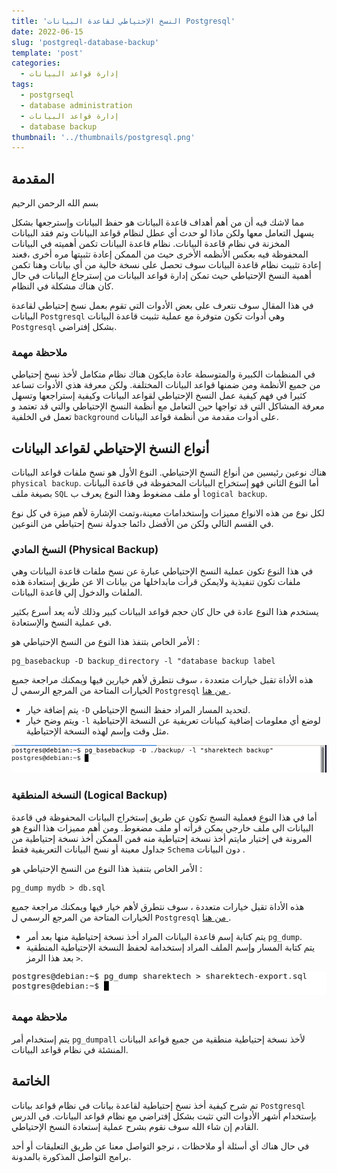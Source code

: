 ```yaml
---
title: 'النسخ الإحتياطي لقاعدة البيانات Postgresql'
date: 2022-06-15
slug: 'postgreql-database-backup'
template: 'post'
categories:
  - إدارة قواعد البيانات
tags:
  - postgrseql
  - database administration
  - إدارة قواعد البيانات
  - database backup 
thumbnail: '../thumbnails/postgresql.png'
---
```


## المقدمة 
بسم الله الرحمن الرحيم

مما لاشك فيه أن من أهم أهداف قاعدة البيانات هو حفظ البيانات وإسترجعها بشكل يسهل التعامل معها ولكن ماذا لو حدث أي عطل لنظام قواعد البيانات وتم فقد البيانات المخزنة في نظام قاعدة البيانات. نظام قاعدة البيانات تكمن أهميته في البيانات المحفوظة فيه بعكس الأنظمه الأخرى حيث من الممكن إعادة تثبيتها مره أخرى ،فعند إعادة تثبيت نظام قاعدة البيانات سوف تحصل على نسخة خالية من أي بيانات وهنا تكمن أهمية النسخ الإحتياطي حيث تمكن إدارة قواعد البيانات من إسترجاع البيانات في حال كان هناك مشكلة في النظام.

في هذا المقال سوف نتعرف على بعض الأدوات التي تقوم بعمل نسخ إحتياطي لقاعدة البيانات `Postgresql` وهي أدوات تكون متوفرة مع عملية تثبيت قاعدة البيانات `Postgresql` بشكل إفتراضي.

### ملاحظة مهمة
في المنظمات الكبيرة والمتوسطة عادة مايكون هناك نظام متكامل لأخذ نسخ إحتياطي من جميع الأنظمة ومن ضمنها قواعد البيانات المختلفة. ولكن معرفة هذي الأدوات تساعد كثيرا في فهم كيفية عمل النسخ الإحتياطي لقواعد البيانات وكيفية إستراجعها وتسهل معرفة المشاكل التي قد تواجها حين التعامل مع أنظمة النسخ الإحتياطي والتي قد تعتمد و تعمل في الخلفية `background` على أدوات مقدمة من أنظمة قواعد البيانات.

##  أنواع النسخ الإحتياطي لقواعد البيانات
هناك نوعين رئيسين من أنواع النسخ الإحتياطي. النوع الأول هو نسخ ملفات قواعد البيانات 
`physical backup`.
أما النوع الثاني فهو إستخراج البيانات المحفوظة في قاعدة البيانات بصيغة ملف `SQL` أو ملف مضغوط وهذا النوع يعرف ب `logical backup`.

لكل نوع من هذه الانواع مميزات وإستخدامات معينة،وتمت الإشارة لأهم ميزة في كل نوع في القسم التالي ولكن من الأفضل دائما جدولة نسخ إحتياطي من النوعين.

### النسخ المادي (Physical Backup)
في هذا النوع تكون عملية النسخ الإحتياطي عبارة عن نسخ ملفات قاعدة البيانات وهي ملفات تكون تنفيذية ولايمكن قرأت مابداخلها من بيانات الا عن طريق إستعادة هذه الملفات والدخول إلي قاعدة البيانات.

يستخدم هذا النوع عادة في حال كان حجم قواعد البيانات كبير وذلك لأنه يعد أسرع بكثير في عملية النسخ والإستعادة.

الأمر الخاص بتنفذ هذا النوع من النسخ الإحتياطي هو :
```
pg_basebackup -D backup_directory -l "database backup label
```
هذه الأداة تقبل خيارات متعددة ، سوف نتطرق لأهم خيارين فيها ويمكنك مراجعة جميع الخيارات المتاحة من المرجع الرسمي ل 
`Postgresql` [من هنا ](https://www.postgresql.org/docs/13/app-pgbasebackup.html).

- يتم إضافة خيار `-D` لتحديد المسار المراد حفظ النسخ الإحتياطي.
- ويتم وضح خيار  `-l` لوضع أي معلومات إضافية كبيانات تعريفية عن النسخة الإحتياطية مثل وقت وإسم لهذه النسخة الإحتياطية.

![أمر pg_basebackup](../images/postgresql-database-backup/pg-basebackup.png "أمر pg_basebackup")


### النسخة المنطقية (Logical Backup)
أما في هذا النوع فعملية النسخ تكون عن طريق إستخراج البيانات المحفوظة في قاعدة البيانات الى ملف خارجي يمكن قرأته أو ملف مضغوط. ومن أهم مميزات هذا النوع هو المرونة في إختيار مايتم أخذ نسخة إحتياطية منه فمن الممكن أخذ نسخة إحتياطية من  جداول معينة أو نسخ البيانات التعريفية فقط `Schema` دون البيانات .

الأمر الخاص بتنفيذ هذا النوع من النسخ الإحتياطي هو :
```
pg_dump mydb > db.sql
```
هذه الأداة تقبل خيارات متعددة ، سوف نتطرق لأهم خيار فيها ويمكنك مراجعة جميع الخيارات المتاحة من المرجع الرسمي ل 
`Postgresql` [من هنا  ](https://www.postgresql.org/docs/13/app-pgdump.html).

- يتم كتابة إسم قاعدة البيانات المراد أخذ نسخة إحتياطية منها بعد أمر `pg_dump`.
-   يتم كتابة المسار وإسم الملف المراد إستخدامة لحفظ النسخة الإحتياطية المنطقية  بعد هذا الرمز `>`.


![أمر pg_dump](../images/postgresql-database-backup/pg-dump.png "أمر pg_dump")

### ملاحظة مهمة
يتم إستخدام أمر `pg_dumpall` لأخذ نسخة إحتياطية منطقية من جميع قواعد البيانات المنشئة في نظام قواعد البيانات.

## الخاتمة
تم شرح كيفية أخذ نسخ إحتياطية لقاعدة بيانات في نظام قواعد بيانات `Postgresql` 
بإستخدام أشهر الأدوات التي تثبت بشكل إفتراضي مع نظام قواعد البيانات. في الدرس القادم إن شاء الله سوف نقوم بشرح عملية إستعادة النسخ الإحتياطي.

في حال هناك أي أسئلة أو ملاحظات ، نرجو 
التواصل معنا عن طريق التعليقات أو أحد برامج التواصل المذكورة بالمدونة. 


<Author slug="aalmulla" />
